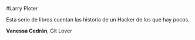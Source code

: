 #Larry Ploter

Esta serie de libros cuentan las historia de un Hacker de los que hay pocos.

**Vanessa Cedrán**, Git Lover
